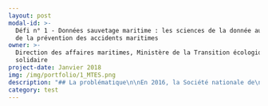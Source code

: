 ```yaml
---
layout: post
modal-id: >-
  Défi n° 1 - Données sauvetage maritime : les sciences de la donnée au service
  de la prévention des accidents maritimes
owner: >-
  Direction des affaires maritimes, Ministère de la Transition écologique et
  solidaire
project-date: Janvier 2018
img: /img/portfolio/1_MTES.png
description: "## La problématique\n\nEn 2016, la Société nationale de\nsauvetage en mer (SNSM), coordonnée par les Centres régionaux opérationnels de\nsurveillance et de sauvetage (CROSS), a procédé à 5519 interventions et porté\nsecours à 8077 personnes, dont 74% en mer. Son activité étant en croissance, le\nsauvetage en mer a été déclaré Grande cause nationale 2017 par le gouvernement.\nToutefois, la SNSM et un certain nombre d’acteurs partagent un sentiment de\nrégression dans la connaissance de l’accidentologie en mer alors même que les\ntechniques de traitement de l’information progressent et que plusieurs sources d’information\npourraient être mobilisées et utilement croisées (INVS, SDIS, DDTM…).\n\n## Le défi : Croiser les données des acteurs de la sécurité maritime pour identifier les situations à risques et agir de manière préventive\n\nUne première étape consiste à utiliser des outils issus des\nsciences de la donnée pour identifier les profils et situations qui sont à\nl’origine des accidents afin de pouvoir mieux les prévenir (informations dans\nles CROSS et auprès des bénévoles SNSM). Ce projet s’inspire de [celui mis en\nplace par la ville de New York](http://nationaluasi.com/dru/2014%20Presentations/FDNY_FireCast_UASI_2014-5-22.pdf) pour optimiser l’intervention de\nses services d’inspection grâce au machine learning.\nLa seconde étape vise à mettre en place une communauté apprenante construite autour et\navec les EIG afin qu’ils puissent transmettre leur savoir aux responsables\nmétiers, dans le ministère et au-delà. En fonction des situations à risques\npour tout ou partie des usagers identifiées grâce à ce projet, des campagnes de\ncommunication ou d’information plus ciblées pourront être mises en place afin\nde fournir aux plaisanciers des informations plus spécifiques et les inciter à\nune plus grande vigilance.\n\n## 2 entrepreneurs recherchés\n\n* DATA SCIENCE : Expertises recherchées : accompagnement d'entreprises ou d'administrations dans l'utilisation de leurs données, maîtrise de logiciels libres de datascience (R, Python). Petit plus : expérience dans le secteur associatif (vulgarisation scientifique, formations sur la data literacy), contribution à des projets open source.\n* UX / DESIGN / DATAVISUALISATION : Expertises recherchées : accompagnement d'entreprises ou d'administrations dans des démarches de design de service. Petit plus : expérience dans le secteur associatif (vulgarisation scientifique, formations sur la data literacy), contribution à des projects open source.\n\n## Vos mentors : Laurence Matringe et Renaud Perin\n\n![Photo des mentors, Laurence Matringe et Renaud Perin](/img/portfolio/1_datasauvetage2.JPG)\n\nLaurence Matringe est chargée de mission transformation\nnumérique et adjointe à la sous-directrice\_«\_activités maritimes\_»\nau sein de la direction des affaires maritimes du Ministère de la Transition écologique et solidaire.\n\nElle a participé en équipe à plusieurs hackathons publics (Cour des Comptes,\nMinistère des affaires étrangères) et remporté celui sur la biodiversité\norganisé par le ministère de la Transition écologique avec le projet\nInvasiv'alerte. A ce titre elle participe au réseau Greentech des start-up dont\nles projets innovants concourent à la transition écologique.\n\nRenaud Perin est chargé de mission sécurité des navires et analyse accident\nà la mission de la navigation de plaisance de la direction des affaires\nmaritimes. C’est un expert en prévention des risques pour la filière du\nnautisme. Il anime l’observatoire du SNOSAN qui regroupe en interministériel\nles administrations en charge du sauvetage maritime.\n\nCar c'est bien des échanges entre les EIG et l'expertise métier comme celle de\nRenaud Perin et de tous nos collègues mobilisés en administration centrale et\nsur le terrain que se créera toute la valeur ajoutée et la richesse de ce\nprojet.\n\n*“De multiples acteurs interviennent en matière de sauvetage\nmaritime,\_ un enjeu dont l’importance a\nété reconnue via l'attribution du label [Grande Cause Nationale 2017.](http://www.gouvernement.fr/label-grande-cause-nationale-2017-deux-associations-de-sauvetage-en-mer-designees)*\n\n*Ils se sont regroupés au sein d'un observatoire, le SNOSAN, pour mettre en commun\nleurs données riches et diverses et proposer aux décideurs les mesures de\nprévention adaptées. Un travail de fond a été mené en interministériel grâce à\nRenaud Perin pour fournir aux EIG les données nécessaires.*\n\n*Le programme des EIG va nous permettre de mieux les exploiter grâce à l'apport\ndes sciences de la donnée et aux échanges avec les experts de terrain.*\n\n*Via le design de service, nous voulons ensuite présenter aux usagers de la mer\nconcernés les informations qui leur seront les plus utiles et les plus\nparlantes pour leur faire prendre conscience du risque et prévenir les accidents.\nL’équipe EIG sera intégrée au\ncœur du service ministériel en charge de la politique de sécurité maritime et de\ncoordination de la recherche et du sauvetage en mer. Un des enjeux est aussi de\ncroiser les savoirs faire et les cultures d'équipes expertes dans le domaine\net\_ d'EIG qui apporteront une méthode et un regard neufs et ouverts, dans\nun esprit de complémentarité.*\n\n*Nous avons hâte d'apprendre avec et au contact des EIG et de montrer ensemble\nque l'on peut faire autrement des politiques publiques grâce à l’exploitation\ndes données et au numérique.”*\n\n**[Postuler au défi Data Sauvetage ](https://framaforms.org/candidature-entrepreneurs-dinteret-general-promo-2-1501592391)**\n\nEn savoir plus sur le défi >> LIEN PRESENTATION."
category: test
---
```













